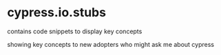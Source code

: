 # cypress.io.stubs
contains code snippets to display key concepts

showing key concepts to new adopters who might ask me about cypress
